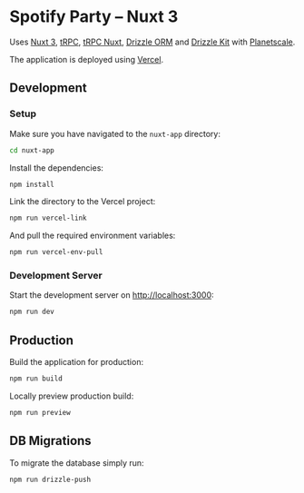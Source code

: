 # Spotify Party – Nuxt 3

Uses [Nuxt 3](https://nuxt.com/), [tRPC](https://trpc.io/), [tRPC Nuxt](https://trpc-nuxt.vercel.app/),
[Drizzle ORM](https://github.com/drizzle-team/drizzle-orm)
and [Drizzle Kit](https://github.com/drizzle-team/drizzle-kit-mirror)
with [Planetscale](https://app.planetscale.com/m-kronberger/spotify-party).

The application is deployed using [Vercel](https://vercel.com/moritzkronberger/spotify-party).

## Development

### Setup

Make sure you have navigated to the `nuxt-app` directory:

```bash
cd nuxt-app
```

Install the dependencies:

```bash
npm install
```

Link the directory to the Vercel project:

```bash
npm run vercel-link
```

And pull the required environment variables:

```bash
npm run vercel-env-pull
```

### Development Server

Start the development server on <http://localhost:3000>:

```bash
npm run dev
```

## Production

Build the application for production:

```bash
npm run build
```

Locally preview production build:

```bash
npm run preview
```

## DB Migrations

To migrate the database simply run:

```bash
npm run drizzle-push
```
